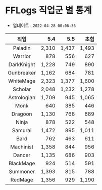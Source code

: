 # FFLogs 직업군 별 통계

- 업데이트 : `2022-04-28 00:06:36`

|직업|5.4|5.5|초힘|
|:-:|-:|-:|-:|
|Paladin|2,310|1,437|1,493|
|Warrior|878|556|627|
|DarkKnight|1,228|749|890|
|Gunbreaker|1,162|684|781|
|WhiteMage|2,323|1,377|1,600|
|Scholar|2,048|1,232|1,278|
|Astrologian|1,709|945|1,065|
|Monk|640|385|446|
|Dragoon|1,130|768|889|
|Ninja|878|522|548|
|Samurai|1,472|895|1,011|
|Bard|762|463|611|
|Machinist|1,358|844|956|
|Dancer|1,135|686|903|
|BlackMage|924|514|591|
|Summoner|1,393|815|788|
|RedMage|1,356|929|1,190|
